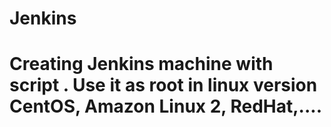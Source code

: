 # Jenkins

# Creating Jenkins machine with script . Use it as root in linux version CentOS, Amazon Linux 2, RedHat,....
